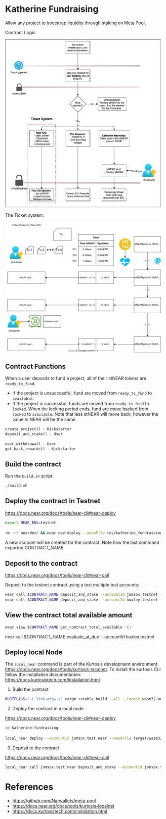 # Katherine Fundraising

Allow any project to bootstrap liquidity through staking on Meta Pool.

Contract Logic:

![Katherine Contract Logic](media/logic1.png)

The Ticket system:

![Katherine Contract Logic](media/logic2.svg)

## Contract Functions

When a user deposits to fund a project, all of their stNEAR tokens are `ready_to_fund`.

- If the project is unsuccessful, fund are moved from `ready_to_fund` to `available`.
- If the project is successful, funds are moved from `ready_to_fund` to `locked`. When the locking period ends, fund are move backed from `locked` to `available`. Note that less stNEAR will move back, however the value in NEAR will be the same.


```text
create_project() - Kickstarter
deposit_and_stake() - User

user_withdrawa() - User
get_back_rewards() - Kickstarter
```


## Build the contract

Run the `build.sh` script.

```sh
./build.sh
```

## Deploy the contract in Testnet

https://docs.near.org/docs/tools/near-cli#near-deploy

```sh
export NEAR_ENV=testnet

rm -rf neardev/ && near dev-deploy --wasmFile res/katherine_fundraising.wasm --initFunction new --initArgs '{"owner_id": "jomsox.testnet", "staking_goal": 10}' && export $(grep -v '^#' neardev/dev-account.env | xargs)
```

A new account will be created for the contract. Note how the last command exported CONTRACT_NAME.

## Deposit to the contract

https://docs.near.org/docs/tools/near-cli#near-call

Deposit to the testnet contract using a test multiple test accounts:

```sh
near call $CONTRACT_NAME deposit_and_stake --accountId jomsox.testnet --deposit 2
near call $CONTRACT_NAME deposit_and_stake --accountId huxley.testnet --deposit 11 
```

## View the contract total available amount

```sh
near view $CONTRACT_NAME get_contract_total_available '{}'
```


near call $CONTRACT_NAME evaluate_at_due --accountId huxley.testnet 


## Deploy local Node

The `local_near` command is part of the Kurtosis development environment: https://docs.near.org/docs/tools/kurtosis-localnet.
To install the kurtosis CLI follow the installation documentation: https://docs.kurtosistech.com/installation.html

1. Build the contract

```sh
RUSTFLAGS='-C link-arg=-s' cargo +stable build --all --target wasm32-unknown-unknown --release
```

2. Deploy the contract in a local node

https://docs.near.org/docs/tools/near-cli#near-deploy

```sh
cd katherine-fundraising

local_near deploy --accountId jomsox.test.near --wasmFile target/wasm32-unknown-unknown/release/katherine_fundraising.wasm --initFunction new --initArgs '{"owner_id": "jomsox.test.near", "staking_goal": 10000}'
```

3. Deposit to the contract

https://docs.near.org/docs/tools/near-cli#near-call

```sh
local_near call jomsox.test.near deposit_and_stake --accountId jomsox.test.near --deposit 2
```


# References

* https://github.com/Narwallets/meta-pool
* https://docs.near.org/docs/tools/kurtosis-localnet
* https://docs.kurtosistech.com/installation.html
